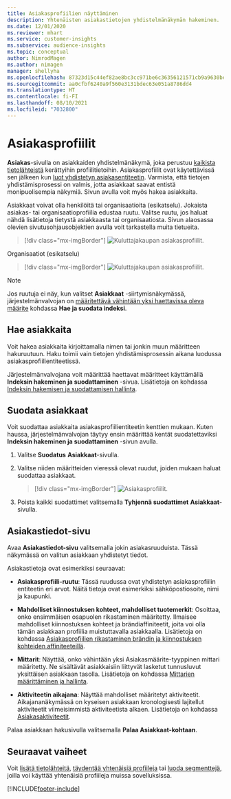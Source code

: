 ```yaml
---
title: Asiakasprofiilien näyttäminen
description: Yhtenäisten asiakastietojen yhdistelmänäkymän hakeminen.
ms.date: 12/01/2020
ms.reviewer: mhart
ms.service: customer-insights
ms.subservice: audience-insights
ms.topic: conceptual
author: NimrodMagen
ms.author: nimagen
manager: shellyha
ms.openlocfilehash: 87323d15c44ef82ae8bc3cc971be6c36356121571cb9a9630be699ac2d157bf6
ms.sourcegitcommit: aa0cfbf6240a9f560e3131bdec63e051a8786dd4
ms.translationtype: HT
ms.contentlocale: fi-FI
ms.lasthandoff: 08/10/2021
ms.locfileid: "7032800"
---
```

# <a name="customer-profiles"></a>Asiakasprofiilit

**Asiakas**-sivulla on asiakkaiden yhdistelmänäkymä, joka perustuu [kaikista tietolähteistä](data-sources.md) kerättyihin profiilitietoihin. Asiakasprofiilit ovat käytettävissä sen jälkeen kun [luot yhdistetyn asiakasentiteetin](data-unification.md). Varmista, että tietojen yhdistämisprosessi on valmis, jotta asiakkaat saavat entistä monipuolisempia näkymiä. Sivun avulla voit myös hakea asiakkaita.

Asiakkaat voivat olla henkilöitä tai organisaatioita (esikatselu). Jokaista asiakas- tai organisaatioprofiilia edustaa ruutu. Valitse ruutu, jos haluat nähdä lisätietoja tietystä asiakkaasta tai organisaatiosta. Sivun alaosassa olevien sivutusohjausobjektien avulla voit tarkastella muita tietueita.

> [!div class="mx-imgBorder"] 
> ![Kuluttajakaupan asiakasprofiilit.](media/profiles-customers.png "Kuluttajakaupan asiakasprofiilit")

Organisaatiot (esikatselu)
> [!div class="mx-imgBorder"] 
> ![Kuluttajakaupan asiakasprofiilit.](media/profile-customers-b2b.png "Yritysten väliset asiakasprofiilit")

> [!NOTE]
> Jos ruutuja ei näy, kun valitset **Asiakkaat** -siirtymisnäkymässä, järjestelmänvalvojan on [määritettävä vähintään yksi haettavissa oleva määrite](search-filter-index.md) kohdassa **Hae ja suodata indeksi**.

## <a name="search-for-customers"></a>Hae asiakkaita

Voit hakea asiakkaita kirjoittamalla nimen tai jonkin muun määritteen hakuruutuun. Haku toimii vain tietojen yhdistämisprosessin aikana luodussa asiakasprofiilientiteetissä.

Järjestelmänvalvojana voit määrittää haettavat määritteet käyttämällä **Indeksin hakeminen ja suodattaminen** -sivua. Lisätietoja on kohdassa [Indeksin hakemisen ja suodattamisen hallinta](search-filter-index.md).

## <a name="filter-customers"></a>Suodata asiakkaat

Voit suodattaa asiakkaita asiakasprofiilientiteetin kenttien mukaan. Kuten haussa, järjestelmänvalvojan täytyy ensin määrittää kentät suodatettaviksi **Indeksin hakeminen ja suodattaminen** -sivun avulla.

1. Valitse **Suodatus** **Asiakkaat**-sivulla.

2. Valitse niiden määritteiden vieressä olevat ruudut, joiden mukaan haluat suodattaa asiakkaat.

   > [!div class="mx-imgBorder"] 
   > ![Asiakasprofiilit.](media/profiles-customers3.png "Asiakasprofiilit")

3. Poista kaikki suodattimet valitsemalla **Tyhjennä suodattimet** **Asiakkaat**-sivulla.

##  <a name="customer-details-page"></a>Asiakastiedot-sivu

Avaa **Asiakastiedot-sivu** valitsemalla jokin asiakasruuduista. Tässä näkymässä on valitun asiakkaan yhdistetyt tiedot.

Asiakastietoja ovat esimerkiksi seuraavat:

-   **Asiakasprofiili-ruutu**: Tässä ruudussa ovat yhdistetyn asiakasprofiilin entiteetin eri arvot. Näitä tietoja ovat esimerkiksi sähköpostiosoite, nimi ja kaupunki. 

-   **Mahdolliset kiinnostuksen kohteet, mahdolliset tuotemerkit**: Osoittaa, onko ensimmäisen osapuolen rikastaminen määritetty. Ilmaisee mahdolliset kiinnostuksen kohteet ja brändiaffiniteetit, joita voi olla tämän asiakkaan profiilia muistuttavalla asiakkaalla. Lisätietoja on kohdassa [Asiakasprofiilien rikastaminen brändin ja kiinnostuksen kohteiden affiniteeteillä](enrichment-microsoft.md).

-   **Mittarit**: Näyttää, onko vähintään yksi Asiakasmäärite-tyyppinen mittari määritetty. Ne sisältävät asiakkaisiin liittyvät lasketut tunnusluvut yksittäisen asiakkaan tasolla. Lisätietoja on kohdassa [Mittarien määrittäminen ja hallinta](measures.md).

-   **Aktiviteetin aikajana**: Näyttää mahdolliset määritetyt aktiviteetit. Aikajananäkymässä on kyseisen asiakkaan kronologisesti lajitellut aktiviteetit viimeisimmistä aktiviteetista alkaen. Lisätietoja on kohdassa [Asiakasaktiviteetit](activities.md).

Palaa asiakkaan hakusivulla valitsemalla **Palaa Asiakkaat-kohtaan**.

## <a name="next-steps"></a>Seuraavat vaiheet

Voit [lisätä tietolähteitä](data-sources.md), [täydentää yhtenäisiä profiileja](enrichment-hub.md) tai [luoda segmenttejä](segments.md), joilla voi käyttää yhtenäisiä profiileja muissa sovelluksissa.


[!INCLUDE[footer-include](../includes/footer-banner.md)]
